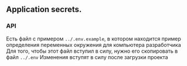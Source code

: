 ## Application secrets.

### API
Есть файл с примером `../.env.example`, в котором находится пример определения переменных окружения для компьютера разработчика
Для того, чтобы этот файл вступил в силу, нужно его скопировать в файл `../.env`
Изменения вступят в силу после загрузки проекта
